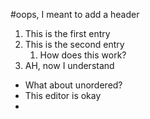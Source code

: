 #oops, I meant to add a header
1. This is the first entry
2. This is the second entry
	1. How does this work?
2. AH, now I understand

* What about unordered?
* This editor is okay
* 
